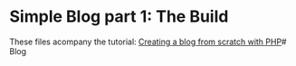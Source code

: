 Simple Blog part 1: The Build
=============

These files acompany the tutorial: [Creating a blog from scratch with PHP](http://daveismyname.com/creating-a-blog-from-scratch-with-php-bp)# Blog 
